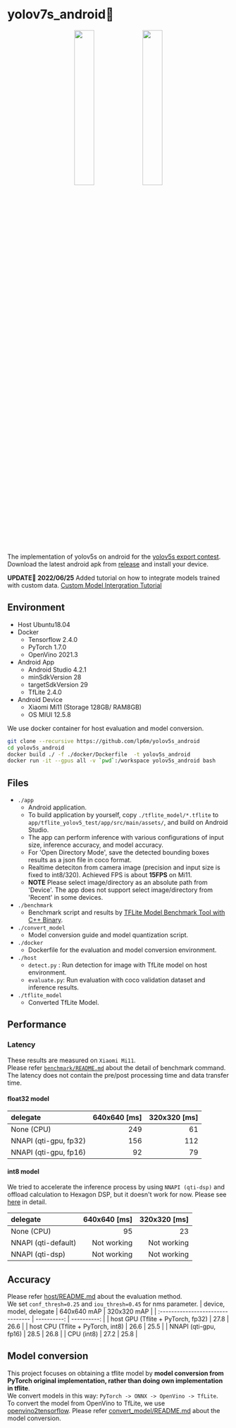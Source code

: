 # yolov7s_android:rocket: 
<div align="center">
<img src="https://github.com/lp6m/yolov5s_android/raw/media/android_app.gif" width=30%>
<img src="https://github.com/lp6m/yolov5s_android/raw/media/screenshot.jpg" width=30%>
</div>

The implementation of yolov5s on android for the [yolov5s export contest](https://github.com/ultralytics/yolov5/discussions/3213).    
Download the latest android apk from [release](https://github.com/lp6m/yolov5s_android/releases) and install your device.  

**UPDATE:rocket: 2022/06/25** Added tutorial on how to integrate models trained with custom data. [Custom Model Intergration Tutorial](https://github.com/lp6m/yolov5s_android/issues/14)  

## Environment
- Host Ubuntu18.04
- Docker 
    * Tensorflow 2.4.0
    * PyTorch 1.7.0
    * OpenVino 2021.3
- Android App
    * Android Studio 4.2.1
    * minSdkVersion 28
    * targetSdkVersion 29
    * TfLite 2.4.0
- Android Device
    * Xiaomi Mi11 (Storage 128GB/ RAM8GB)
    * OS MIUI 12.5.8  
  
We use docker container for host evaluation and model conversion.
```sh
git clone --recursive https://github.com/lp6m/yolov5s_android
cd yolov5s_android
docker build ./ -f ./docker/Dockerfile  -t yolov5s_android
docker run -it --gpus all -v `pwd`:/workspace yolov5s_android bash
```

## Files
- `./app`
    * Android application.
    * To build application by yourself, copy `./tflite_model/*.tflite` to `app/tflite_yolov5_test/app/src/main/assets/`, and build on Android Studio.
    * The app can perform inference with various configurations of input size, inference accuracy, and model accuracy. 
    * For 'Open Directory Mode', save the detected bounding boxes results as a json file in coco format.
    * Realtime deteciton from camera image (precision and input size is fixed to int8/320). Achieved FPS is about **15FPS** on Mi11.
    * **NOTE** Please select image/directory as an absolute path from 'Device'. The app does not support select image/directory from 'Recent' in some devices.
- `./benchmark` 
    * Benchmark script and results by [TFLite Model Benchmark Tool with C++ Binary](https://github.com/tensorflow/tensorflow/tree/master/tensorflow/lite/tools/benchmark#profiling-model-operators).
- `./convert_model`
    * Model conversion guide and model quantization script.
- `./docker`
    * Dockerfile for the evaluation and model conversion environment.
- `./host`
    * `detect.py`  : Run detection for image with TfLite model on host environment.
    * `evaluate.py`: Run evaluation with coco validation dataset and inference results.
- `./tflite_model`
    * Converted TfLite Model.

## Performance
### Latency 
These results are measured on `Xiaomi Mi11`.  
Please refer [`benchmark/README.md`](https://github.com/lp6m/yolov5s_android/tree/master/benchmark) about the detail of benchmark command.  
The latency does not contain the pre/post processing time and data transfer time.  
#### float32 model  

|       delegate        | 640x640 [ms] | 320x320 [ms] |
| :-------------------- | -----------: | -----------: |
| None (CPU)            |          249 |           61 |
| NNAPI (qti-gpu, fp32) |          156 |          112 |
| NNAPI (qti-gpu, fp16) |           92 |           79 |
  
#### int8 model
We tried to accelerate the inference process by using `NNAPI (qti-dsp)` and offload calculation to Hexagon DSP, but it doesn't work for now. Please see [here](https://github.com/lp6m/yolov5s_android/tree/dev/benchmark#nnapi-qti-dsp-not-working) in detail.

|       delegate       | 640x640 [ms] | 320x320 [ms] |
| :------------------- | -----------: | -----------: |
| None (CPU)           |           95 |           23 |
| NNAPI  (qti-default) |  Not working |  Not working |
| NNAPI  (qti-dsp)     |  Not working |  Not working |

## Accuracy
Please refer [host/README.md](https://github.com/lp6m/yolov5s_android/tree/master/host#example2) about the evaluation method.    
We set `conf_thresh=0.25` and `iou_thresh=0.45` for nms parameter.
|      device, model, delegate      | 640x640 mAP | 320x320 mAP |
| :-------------------------------- | ----------: | ----------: |
| host GPU (Tflite + PyTorch, fp32) |        27.8 |        26.6 |
| host CPU (Tflite + PyTorch, int8) |        26.6 |        25.5 |
| NNAPI  (qti-gpu, fp16)            |        28.5 |        26.8 |
| CPU    (int8)                     |        27.2 |        25.8 |


## Model conversion
This project focuses on obtaining a tflite model by **model conversion from PyTorch original implementation, rather than doing own implementation in tflite**.  
We convert models in this way: `PyTorch -> ONNX -> OpenVino -> TfLite`.  
To convert the model from OpenVino to TfLite, we use [openvino2tensorflow](https://github.com/PINTO0309/openvino2tensorflow).
Please refer [convert_model/README.md](https://github.com/lp6m/yolov5s_android/tree/master/convert_model) about the model conversion.

